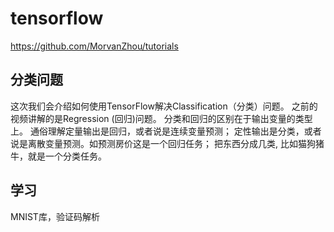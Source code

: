 # tensorflow
https://github.com/MorvanZhou/tutorials
## 分类问题
这次我们会介绍如何使用TensorFlow解决Classification（分类）问题。 之前的视频讲解的是Regression (回归)问题。 分类和回归的区别在于输出变量的类型上。 通俗理解定量输出是回归，或者说是连续变量预测； 定性输出是分类，或者说是离散变量预测。如预测房价这是一个回归任务； 把东西分成几类, 比如猫狗猪牛，就是一个分类任务。
## 学习
MNIST库，验证码解析
